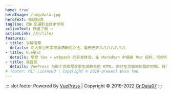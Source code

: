 ```yaml
---
home: true
heroImage: /img/data.jpg
heroText: 校园指南
tagline: 四川交通职业技术学院
actionText: 快速了解 →
actionLink: /zh/life/
features:
- title: 讲解清晰
  details: 向大家公布学院最清晰的办法，展示巴萨八八八八八八八
- title: Vue驱动
  details: 享受 Vue + webpack 的开发体验，在 Markdown 中使用 Vue 组件，同时可以使用 Vue 来开发自定义主题。
- title: 高性能
  details: VuePress 为每个页面预渲染生成静态的 HTML，同时在页面被加载的时候，将作为 SPA 运行。
# footer: MIT Licensed | Copyright © 2018-present Evan You
---
```


::: slot footer
Powered By [VuePress](https://vuepress.vuejs.org) | Copyright © 2019-2022 [CnData07](https://github.com/CnData07)
:::